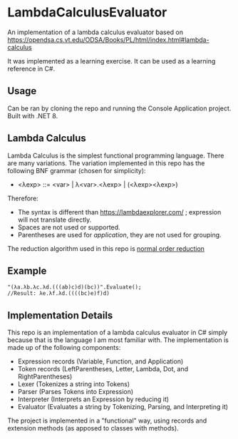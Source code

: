 ﻿# LambdaCalculusEvaluator
An implementation of a lambda calculus evaluator based on https://opendsa.cs.vt.edu/ODSA/Books/PL/html/index.html#lambda-calculus

It was implemented as a learning exercise. It can be used as a learning reference in C#.

## Usage
Can be ran by cloning the repo and running the Console Application project.
Built with .NET 8.

## Lambda Calculus
Lambda Calculus is the simplest functional programming language. There are many variations. The variation implemented in this repo has the following BNF grammar (chosen for simplicity):
- <λexp> ::= \<var> | λ\<var>.<λexp> | (<λexp><λexp>)

Therefore:
 - The syntax is different than https://lambdaexplorer.com/ ; expression will not translate directly.
 - Spaces are not used or supported.
 - Parentheses are used for *application*, they are not used for grouping.

The reduction algorithm used in this repo is [normal order reduction](https://opendsa.cs.vt.edu/ODSA/Books/PL/html/ReductionStrategies.html#normal-order)

## Example
    "(λa.λb.λc.λd.(((ab)c)d)(bc))".Evaluate();
    //Result: λe.λf.λd.((((bc)e)f)d)

## Implementation Details
This repo is an implementation of a lambda calculus evaluator in C# simply because that is the language I am most familiar with.
The implementation is made up of the following components:

- Expression records (Variable, Function, and Application)
- Token records (LeftParentheses, Letter, Lambda, Dot, and RightParentheses)
- Lexer (Tokenizes a string into Tokens)
- Parser (Parses Tokens into Expression)
- Interpreter (Interprets an Expression by reducing it)
- Evaluator (Evaluates a string by Tokenizing, Parsing, and Interpreting it)

The project is implemented in a "functional" way, using records and extension methods (as apposed to classes with methods).

